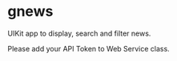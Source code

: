 # gnews
UIKit app to display, search and filter news.

Please add your API Token to Web Service class.